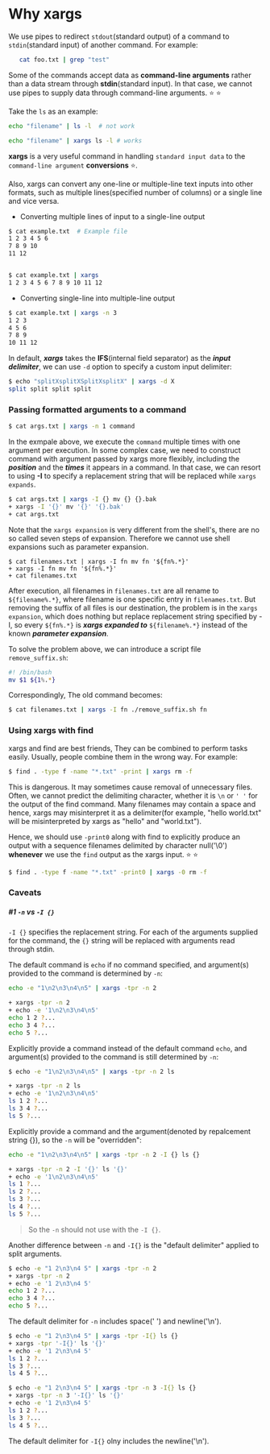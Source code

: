 # Why xargs

We use pipes to redirect `stdout`(standard output) of a command to `stdin`(standard input) of another command. For example:

```bash
   cat foo.txt | grep "test"
```

Some of the commands accept data as **command-line arguments** rather than a data stream through **stdin**(standard input). In that case, we cannot use pipes to supply data through command-line arguments. :star: :star: 

Take the `ls` as an example:
```bash
echo "filename" | ls -l  # not work

echo "filename" | xargs ls -l # works
```

**xargs** is a very useful command in handling `standard input data` to the `command-line argument` **conversions** :star:. 

Also, xargs can convert any one-line or multiple-line text inputs into other formats, such as multiple lines(specified number of columns) or a single line and vice versa.

- Converting multiple lines of input to a single-line output

```bash
$ cat example.txt  # Example file
1 2 3 4 5 6
7 8 9 10
11 12


$ cat example.txt | xargs
1 2 3 4 5 6 7 8 9 10 11 12
```

- Converting single-line into multiple-line output

```bash
$ cat example.txt | xargs -n 3
1 2 3 
4 5 6
7 8 9
10 11 12
```

In default, ***xargs*** takes the **IFS**(internal field separator) as the ***input delimiter***, we can use `-d` option to specify a custom input delimiter:
```bash
$ echo "splitXsplitXSplitXsplitX" | xargs -d X
split split split split
```

### Passing formatted arguments to a command
```bash
$ cat args.txt | xargs -n 1 command
```

In the exmpale above, we execute the `command` multiple times with one argument per execution. In some complex case, we need to construct command with argument passed by xargs more flexibly, including the ***position*** and the ***times*** it appears in a command. In that case, we can resort to using **-I** to specify a replacement string that will be replaced while `xargs expands`.

```bash
$ cat args.txt | xargs -I {} mv {} {}.bak 
+ xargs -I '{}' mv '{}' '{}.bak'
+ cat args.txt
```

Note that the `xargs expansion` is very different from the shell's, there are no so called seven steps of expansion. Therefore we cannot use shell expansions such as parameter expansion.

```
$ cat filenames.txt | xargs -I fn mv fn '${fn%.*}' 
+ xargs -I fn mv fn '${fn%.*}'
+ cat filenames.txt
```

After execution, all filenames in `filenames.txt` are all rename to `${filename%.*}`, where filename is one specific entry in `filenames.txt`. But removing the suffix of all files is our destination, the problem is in the `xargs expansion`, which does nothing but replace replacement string specified by -I, so every `${fn%.*}` is ***xargs expanded to*** `${filename%.*}` instead of the known ***parameter expansion***. 

To solve the problem above, we can introduce a script file `remove_suffix.sh`:
```bash
#! /bin/bash
mv $1 ${1%.*}
```
Correspondingly, The old command becomes:
```bash
$ cat filenames.txt | xargs -I fn ./remove_suffix.sh fn 
```

### Using xargs with find

xargs and find are best friends, They can be combined to perform tasks easily. Usually, people combine them in the wrong way.
For example: 

```bash
$ find . -type f -name "*.txt" -print | xargs rm -f 
```
This is dangerous. It may sometimes cause removal of unnecessary files. Often, we cannot predict the delimiting character, whether it is `\n` or `' '` for the output of the find command. Many filenames may contain a space and hence, xargs may misinterpret it as a delimiter(for example, "hello world.txt" will be misinterpreted by xargs as "hello" and "world.txt").

Hence, we should use `-print0` along with find to explicitly produce an output with a sequence filenames delimited by character null('\0') **whenever** we use the `find` output as the xargs input. :star: :star:

```bash
$ find . -type f -name "*.txt" -print0 | xargs -0 rm -f
```
### Caveats

##### #1 `-n` vs `-I {}`

`-I {}` specifies the replacement string. For each of the arguments supplied for the
command, the `{}` string will be replaced with arguments read through stdin.

The default command is `echo` if no command specified, and argument(s) provided to the command is determined by `-n`:
```bash
echo -e "1\n2\n3\n4\n5" | xargs -tpr -n 2 

+ xargs -tpr -n 2
+ echo -e '1\n2\n3\n4\n5'
echo 1 2 ?...
echo 3 4 ?...
echo 5 ?...
```

Explicitly provide a command instead of the default command `echo`, and argument(s) provided to the command is still determined by `-n`:
```bash
$ echo -e "1\n2\n3\n4\n5" | xargs -tpr -n 2 ls

+ xargs -tpr -n 2 ls
+ echo -e '1\n2\n3\n4\n5'
ls 1 2 ?...
ls 3 4 ?...
ls 5 ?...
```

Explicitly provide a command and the argument(denoted by repalcement string {}), so the `-n` will be "overridden":

```bash
echo -e "1\n2\n3\n4\n5" | xargs -tpr -n 2 -I {} ls {}

+ xargs -tpr -n 2 -I '{}' ls '{}'
+ echo -e '1\n2\n3\n4\n5'
ls 1 ?...
ls 2 ?...
ls 3 ?...
ls 4 ?...
ls 5 ?...
```
> So the `-n` should not use with the `-I {}`.

Another difference between `-n` and `-I{}` is the "default delimiter" applied to split arguments.

```bash
$ echo -e "1 2\n3\n4 5" | xargs -tpr -n 2
+ xargs -tpr -n 2
+ echo -e '1 2\n3\n4 5'
echo 1 2 ?...
echo 3 4 ?...
echo 5 ?...
```
The default delimiter for `-n` includes space(' ') and newline('\n').

```bash
$ echo -e "1 2\n3\n4 5" | xargs -tpr -I{} ls {}
+ xargs -tpr '-I{}' ls '{}'
+ echo -e '1 2\n3\n4 5'
ls 1 2 ?...
ls 3 ?...
ls 4 5 ?...

$ echo -e "1 2\n3\n4 5" | xargs -tpr -n 3 -I{} ls {}
+ xargs -tpr -n 3 '-I{}' ls '{}'
+ echo -e '1 2\n3\n4 5'
ls 1 2 ?...
ls 3 ?...
ls 4 5 ?...
```
The default delimiter for `-I{}` olny includes the newline('\n').
